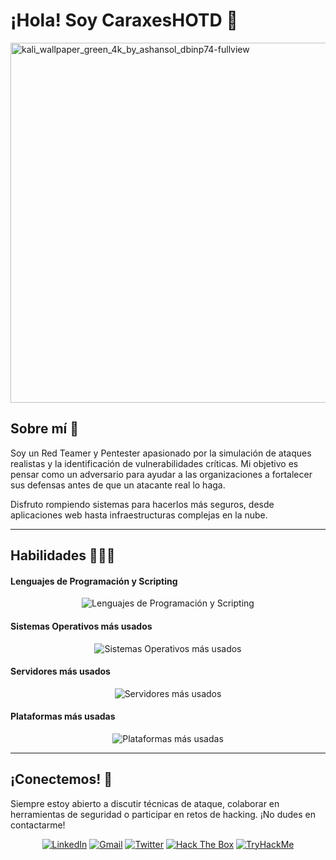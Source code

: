 # ¡Hola! Soy CaraxesHOTD 🐍

<img width="1024" height="576" alt="kali_wallpaper_green_4k_by_ashansol_dbinp74-fullview" src="https://github.com/user-attachments/assets/117b1123-e314-4feb-9564-a3ed26938708" />


## Sobre mí 🔎


Soy un Red Teamer y Pentester apasionado por la simulación de ataques realistas y la identificación de vulnerabilidades críticas. Mi objetivo es pensar como un adversario para ayudar a las organizaciones a fortalecer sus defensas antes de que un atacante real lo haga.

Disfruto rompiendo sistemas para hacerlos más seguros, desde aplicaciones web hasta infraestructuras complejas en la nube.


---


## Habilidades 👩🏻‍💻


#### Lenguajes de Programación y Scripting


<div align="center">
  <img src="https://skillicons.dev/icons?i=py,bash,powershell,java,js,react,postgres,php,html" alt="Lenguajes de Programación y Scripting"/>
</div>


#### Sistemas Operativos más usados


<div align="center">
  <img src="https://skillicons.dev/icons?i=windows,linux,kali" alt="Sistemas Operativos más usados"/>
</div>


#### Servidores más usados


<div align="center">
  <img src="https://skillicons.dev/icons?i=nginx,cloudflare,aws,azure" alt="Servidores más usados"/>
</div>


#### Plataformas más usadas


<div align="center">
  <img src="https://skillicons.dev/icons?i=github,git,gitlab,docker,netlify,supabase,vercel,obsidian,wordpress,codepen" alt="Plataformas más usadas"/>
</div>


---


## ¡Conectemos! 🤝


Siempre estoy abierto a discutir técnicas de ataque, colaborar en herramientas de seguridad o participar en retos de hacking. ¡No dudes en contactarme!

<div align="center">
  
[![LinkedIn](https://img.shields.io/badge/LinkedIn-%230077B5.svg?style=for-the-badge&logo=linkedin&logoColor=white)](https://www.linkedin.com/in/tu-perfil/)
[![Gmail](https://img.shields.io/badge/Gmail-D14836?style=for-the-badge&logo=gmail&logoColor=white)](mailto:tu.email@gmail.com)
[![Twitter](https://img.shields.io/badge/Twitter-%231DA1F2.svg?style=for-the-badge&logo=Twitter&logoColor=white)](https://twitter.com/tu_usuario)
[![Hack The Box](https://img.shields.io/badge/Hack%20The%20Box-%239FEF00?style=for-the-badge&logo=HackTheBox&logoColor=black)](https://app.hackthebox.com/profile/TU_PERFIL)
[![TryHackMe](https://img.shields.io/badge/TryHackMe-%23212C36?style=for-the-badge&logo=TryHackMe&logoColor=white)](https://tryhackme.com/p/TU_PERFIL)

</div>
